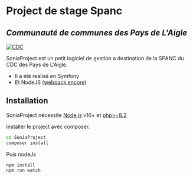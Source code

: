 # Project de stage Spanc 
## _Communauté de communes des Pays de L'Aigle_

[![CDC](https://upload.wikimedia.org/wikipedia/commons/thumb/4/49/Logo_cdc_des_Pays_lAigle.jpg/280px-Logo_cdc_des_Pays_lAigle.jpg)](https://upload.wikimedia.org/wikipedia/commons/thumb/4/49/Logo_cdc_des_Pays_lAigle.jpg/280px-Logo_cdc_des_Pays_lAigle.jpg)


SoniaProject est un petit logiciel de gestion a destination de la SPANC du CDC des Pays de L'Aigle.

- Il a été realisé en Symfony
- Et NodeJS ([webpack encore](https://symfony.com/doc/current/frontend/encore/installation.html))


## Installation

SoniaProject nécessite [Node.js](https://nodejs.org/) v10+ et [php>=8.2](https://www.php.net/releases/8.2/fr.php)
            

Installer le project avec composer.

```sh
cd SoniaProject
composer install
```

Puis nodeJs

```sh
npm install
npm run watch
```
